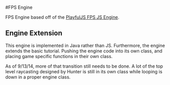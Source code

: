 #FPS Engine

FPS Engine based off of the [PlayfulJS FPS JS Engine](http://www.playfuljs.com/a-first-person-engine-in-265-lines/). 

## Engine Extension

This engine is implemented in Java rather than JS. Furthermore, the engine extends the basic tutorial. Pushing the engine code into its own class, and placing game specific functions in their own class. 

As of 9/13/14, more of that transition still needs to be done. A lot of the top level raycasting designed by Hunter is still in its own class while looping is down in a proper engine class. 
